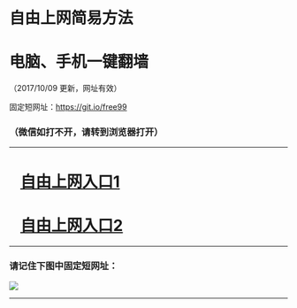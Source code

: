 ﻿# 自由上网简易方法

# 电脑、手机一键翻墙

（2017/10/09 更新，网址有效）

固定短网址：https://git.io/free99

### （微信如打不开，请转到浏览器打开）


***





# &nbsp;&nbsp; <a href="http://ft87014131.fwq-tz-1001.info/fwqtz01.html?t=100900111662 " target="_blank">自由上网入口1</a>
# &nbsp;&nbsp; <a href="http://ft3083812742.fwq-tz-1002.info/fwqtz02.html?t=100900123753 " target="_blank">自由上网入口2</a>
***

### 请记住下图中固定短网址：

<img src="https://s3-us-west-2.amazonaws.com/fwq-1001/yjfq-20170905okok.png" /> 


***

